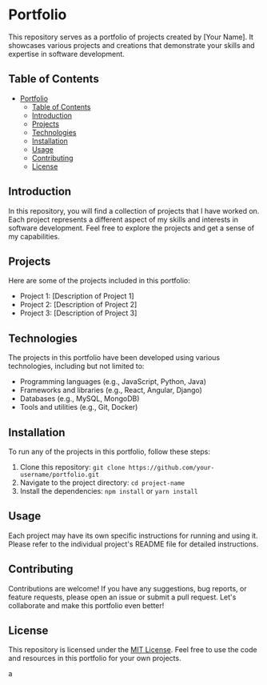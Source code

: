 # Portfolio

This repository serves as a portfolio of projects created by [Your Name]. It showcases various projects and creations that demonstrate your skills and expertise in software development.

## Table of Contents

- [Portfolio](#portfolio)
  - [Table of Contents](#table-of-contents)
  - [Introduction](#introduction)
  - [Projects](#projects)
  - [Technologies](#technologies)
  - [Installation](#installation)
  - [Usage](#usage)
  - [Contributing](#contributing)
  - [License](#license)

## Introduction

In this repository, you will find a collection of projects that I have worked on. Each project represents a different aspect of my skills and interests in software development. Feel free to explore the projects and get a sense of my capabilities.

## Projects

Here are some of the projects included in this portfolio:

- Project 1: [Description of Project 1]
- Project 2: [Description of Project 2]
- Project 3: [Description of Project 3]

## Technologies

The projects in this portfolio have been developed using various technologies, including but not limited to:

- Programming languages (e.g., JavaScript, Python, Java)
- Frameworks and libraries (e.g., React, Angular, Django)
- Databases (e.g., MySQL, MongoDB)
- Tools and utilities (e.g., Git, Docker)

## Installation

To run any of the projects in this portfolio, follow these steps:

1. Clone this repository: `git clone https://github.com/your-username/portfolio.git`
2. Navigate to the project directory: `cd project-name`
3. Install the dependencies: `npm install` or `yarn install`

## Usage

Each project may have its own specific instructions for running and using it. Please refer to the individual project's README file for detailed instructions.

## Contributing

Contributions are welcome! If you have any suggestions, bug reports, or feature requests, please open an issue or submit a pull request. Let's collaborate and make this portfolio even better!

## License

This repository is licensed under the [MIT License](LICENSE). Feel free to use the code and resources in this portfolio for your own projects.

a